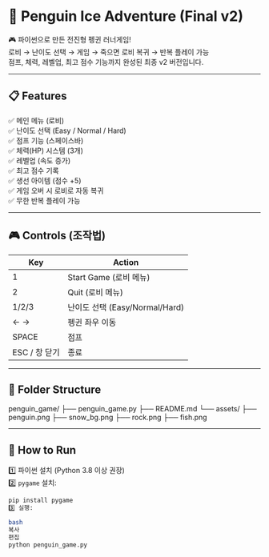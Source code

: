 # 🐧 Penguin Ice Adventure (Final v2)

🎮 파이썬으로 만든 전진형 펭귄 러너게임!  
로비 → 난이도 선택 → 게임 → 죽으면 로비 복귀 → 반복 플레이 가능  
점프, 체력, 레벨업, 최고 점수 기능까지 완성된 최종 v2 버전입니다.

---

## 📋 Features

✅ 메인 메뉴 (로비)  
✅ 난이도 선택 (Easy / Normal / Hard)  
✅ 점프 기능 (스페이스바)  
✅ 체력(HP) 시스템 (3개)  
✅ 레벨업 (속도 증가)  
✅ 최고 점수 기록  
✅ 생선 아이템 (점수 +5)  
✅ 게임 오버 시 로비로 자동 복귀  
✅ 무한 반복 플레이 가능  

---

## 🎮 Controls (조작법)

| Key | Action |
|-----|--------|
| 1   | Start Game (로비 메뉴) |
| 2   | Quit (로비 메뉴) |
| 1/2/3 | 난이도 선택 (Easy/Normal/Hard) |
| ← → | 펭귄 좌우 이동 |
| SPACE | 점프 |
| ESC / 창 닫기 | 종료 |

---

## 📂 Folder Structure

penguin_game/
├── penguin_game.py
├── README.md
└── assets/
├── penguin.png
├── snow_bg.png
├── rock.png
├── fish.png

---

## 🚀 How to Run

1️⃣ 파이썬 설치 (Python 3.8 이상 권장)  
2️⃣ `pygame` 설치:

```bash
pip install pygame
3️⃣ 실행:

bash
복사
편집
python penguin_game.py
